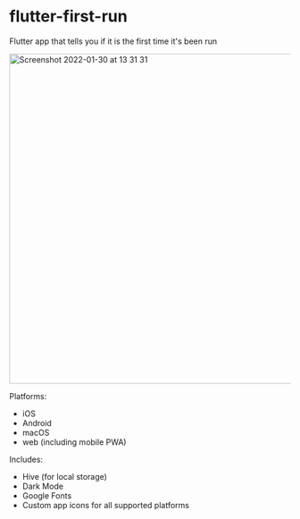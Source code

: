 # flutter-first-run
Flutter app that tells you if it is the first time it's been run

<img width="591" alt="Screenshot 2022-01-30 at 13 31 31" src="https://user-images.githubusercontent.com/62805858/151702042-b69e1e19-bcc2-4d99-808f-70fb93e2d56e.png">

Platforms:
- iOS
- Android
- macOS
- web (including mobile PWA)

Includes:
- Hive (for local storage)
- Dark Mode
- Google Fonts
- Custom app icons for all supported platforms
